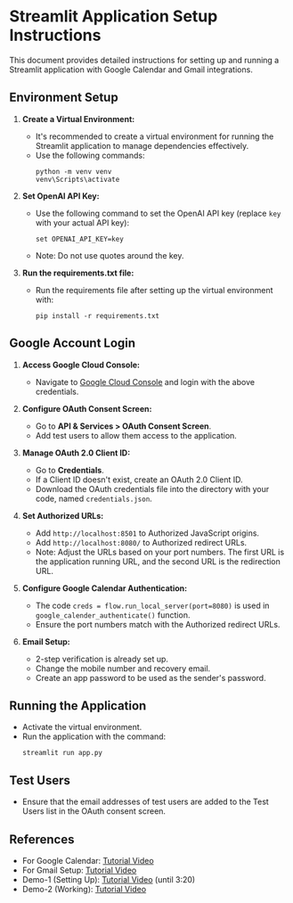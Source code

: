 
# Streamlit Application Setup Instructions

This document provides detailed instructions for setting up and running a Streamlit application with Google Calendar and Gmail integrations.

## Environment Setup

1. **Create a Virtual Environment:**
   - It's recommended to create a virtual environment for running the Streamlit application to manage dependencies effectively.
   - Use the following commands:
     ```
     python -m venv venv
     venv\Scripts\activate
     ```

2. **Set OpenAI API Key:**
   - Use the following command to set the OpenAI API key (replace `key` with your actual API key):
     ```
     set OPENAI_API_KEY=key
     ```
   - Note: Do not use quotes around the key.

3. **Run the requirements.txt file:**
   - Run the requirements file after setting up the virtual environment with:
     ```
     pip install -r requirements.txt
     ```

## Google Account Login

1. **Access Google Cloud Console:**
   - Navigate to [Google Cloud Console](https://console.cloud.google.com/) and login with the above credentials.

2. **Configure OAuth Consent Screen:**
   - Go to **API & Services > OAuth Consent Screen**.
   - Add test users to allow them access to the application.

3. **Manage OAuth 2.0 Client ID:**
   - Go to **Credentials**.
   - If a Client ID doesn't exist, create an OAuth 2.0 Client ID.
   - Download the OAuth credentials file into the directory with your code, named `credentials.json`.

4. **Set Authorized URLs:**
   - Add `http://localhost:8501` to Authorized JavaScript origins.
   - Add `http://localhost:8080/` to Authorized redirect URLs.
   - Note: Adjust the URLs based on your port numbers. The first URL is the application running URL, and the second URL is the redirection URL.

5. **Configure Google Calendar Authentication:**
   - The code `creds = flow.run_local_server(port=8080)` is used in `google_calender_authenticate()` function.
   - Ensure the port numbers match with the Authorized redirect URLs.

6. **Email Setup:**
   - 2-step verification is already set up.
   - Change the mobile number and recovery email.
   - Create an app password to be used as the sender's password.

## Running the Application

- Activate the virtual environment.
- Run the application with the command:
  ```
  streamlit run app.py
  ```

## Test Users

- Ensure that the email addresses of test users are added to the Test Users list in the OAuth consent screen.

## References

- For Google Calendar: [Tutorial Video](https://youtu.be/B2E82UPUnOY?si=vrKmuRT8WE1qmyva)
- For Gmail Setup: [Tutorial Video](https://youtu.be/hXiPshHn9Pw?si=m7yz4FvJBRRbrD9F)
- Demo-1 (Setting Up): [Tutorial Video](https://drive.google.com/file/d/1owg3PHNISUI-poDhJFn76D4X98yHOvFr/view?usp=sharing) (until 3:20)
- Demo-2 (Working): [Tutorial Video](https://drive.google.com/file/d/1oNJbhG681nk8AxJuxUBFGfdO3ms3o5OS/view?usp=sharing)
